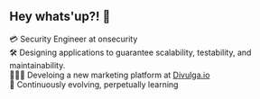 ## Hey whats'up?! 👋

💳 Security Engineer at onsecurity</br>
🛠 Designing applications to guarantee scalability, testability, and maintainability.</br>
👨🏻‍💻 Develoing a new marketing platform at [Divulga.io](https://www.divulga.io)</br>
🧐 Continuously evolving, perpetually learning</br>
</br></br>
